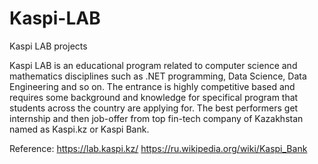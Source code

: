 # Kaspi-LAB
Kaspi LAB projects


Kaspi LAB is an educational program related to computer science and mathematics disciplines such as .NET programming, Data Science, Data Engineering and so on.
The entrance is highly competitive based and requires some background and knowledge for specifical program that students across the country are applying for.
The best performers get internship and then job-offer from top fin-tech company of Kazakhstan named as Kaspi.kz or Kaspi Bank. 

Reference: 
https://lab.kaspi.kz/
https://ru.wikipedia.org/wiki/Kaspi_Bank
